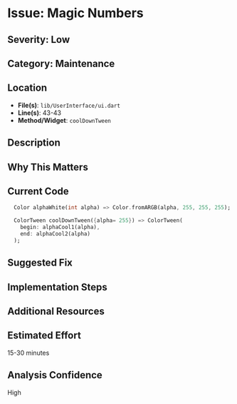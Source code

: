 # Issue: Magic Numbers

## Severity: Low

## Category: Maintenance

## Location
- **File(s)**: `lib/UserInterface/ui.dart`
- **Line(s)**: 43-43
- **Method/Widget**: `coolDownTween`

## Description


## Why This Matters


## Current Code
```dart
  Color alphaWhite(int alpha) => Color.fromARGB(alpha, 255, 255, 255);

  ColorTween coolDownTween({alpha= 255}) => ColorTween(
    begin: alphaCool1(alpha), 
    end: alphaCool2(alpha)
  );
```

## Suggested Fix


## Implementation Steps


## Additional Resources


## Estimated Effort
15-30 minutes

## Analysis Confidence
High
